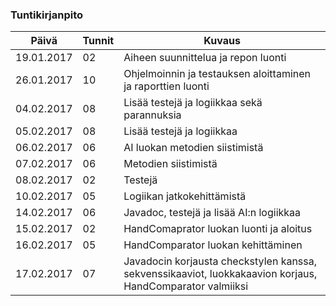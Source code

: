 ### Tuntikirjanpito
Päivä | Tunnit | Kuvaus
--------------- | ----- | ------
19.01.2017 | 02 | Aiheen suunnittelua ja repon luonti
26.01.2017 | 10 | Ohjelmoinnin ja testauksen aloittaminen ja raporttien luonti
04.02.2017 | 08 | Lisää testejä ja logiikkaa sekä parannuksia
05.02.2017 | 08 | Lisää testejä ja logiikkaa
06.02.2017 | 06 | AI luokan metodien siistimistä
07.02.2017 | 06 | Metodien siistimistä
08.02.2017 | 02 | Testejä
10.02.2017 | 05 | Logiikan jatkokehittämistä
14.02.2017 | 06 | Javadoc, testejä ja lisää AI:n logiikkaa
15.02.2017 | 02 | HandComaprator luokan luonti ja aloitus
16.02.2017 | 05 | HandComparator luokan kehittäminen
17.02.2017 | 07 | Javadocin korjausta checkstylen kanssa, sekvenssikaaviot, luokkakaavion korjaus, HandComparator valmiiksi
